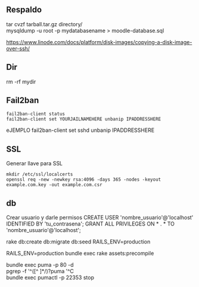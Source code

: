 
## Respaldo

tar cvzf tarball.tar.gz directory/  
mysqldump -u root -p  mydatabasename > moodle-database.sql


https://www.linode.com/docs/platform/disk-images/copying-a-disk-image-over-ssh/

 
## Dir

rm -rf mydir

## Fail2ban
```
fail2ban-client status
fail2ban-client set YOURJAILNAMEHERE unbanip IPADDRESSHERE
```
eJEMPLO
fail2ban-client set sshd unbanip IPADDRESSHERE

## SSL
Generar llave para SSL    
```
mkdir /etc/ssl/localcerts  
openssl req -new -newkey rsa:4096 -days 365 -nodes -keyout example.com.key -out example.com.csr
```

## db
Crear usuario y darle permisos
CREATE USER 'nombre_usuario'@'localhost' IDENTIFIED BY 'tu_contrasena';
GRANT ALL PRIVILEGES ON * . * TO 'nombre_usuario'@'localhost';



rake db:create db:migrate db:seed RAILS_ENV=production


RAILS_ENV=production bundle exec rake assets:precompile



bundle exec puma -p 80 -d  
pgrep -f '^([^ ]*/)?puma '^C  
bundle exec pumactl -p 22353 stop  
